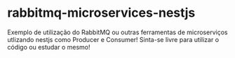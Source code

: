 # rabbitmq-microservices-nestjs

Exemplo de utilização do RabbitMQ ou outras ferramentas de microserviços utlizando nestjs como Producer e Consumer! Sinta-se livre para utilizar o código ou estudar o mesmo!
